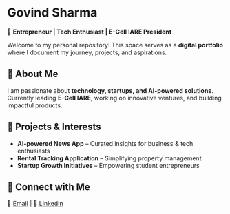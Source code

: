 # Govind Sharma  

🚀 **Entrepreneur | Tech Enthusiast | E-Cell IARE President**  

Welcome to my personal repository! This space serves as a **digital portfolio** where I document my journey, projects, and aspirations.  

## 📌 About Me  
I am passionate about **technology, startups, and AI-powered solutions**. Currently leading **E-Cell IARE**, working on innovative ventures, and building impactful products.  

## 🚀 Projects & Interests  
- **AI-powered News App** – Curated insights for business & tech enthusiasts  
- **Rental Tracking Application** – Simplifying property management  
- **Startup Growth Initiatives** – Empowering student entrepreneurs  

## 🔗 Connect with Me  
📩 [Email](mailto:govinddhsharma@gmail.com) | 💼 [LinkedIn](www.linkedin.com/in/govind-sharma09)   

